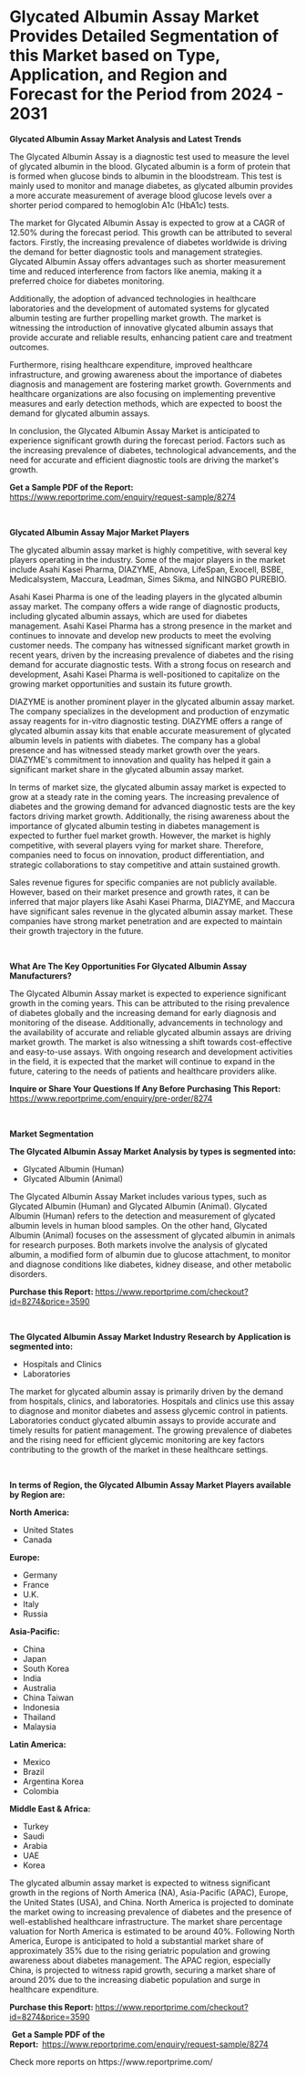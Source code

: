 <p><h1>Glycated Albumin Assay Market Provides Detailed Segmentation of this Market based on Type, Application, and Region and Forecast for the Period from 2024 - 2031</h1></p><p><strong>Glycated Albumin Assay Market Analysis and Latest Trends</strong></p>
<p><p>The Glycated Albumin Assay is a diagnostic test used to measure the level of glycated albumin in the blood. Glycated albumin is a form of protein that is formed when glucose binds to albumin in the bloodstream. This test is mainly used to monitor and manage diabetes, as glycated albumin provides a more accurate measurement of average blood glucose levels over a shorter period compared to hemoglobin A1c (HbA1c) tests.</p><p>The market for Glycated Albumin Assay is expected to grow at a CAGR of 12.50% during the forecast period. This growth can be attributed to several factors. Firstly, the increasing prevalence of diabetes worldwide is driving the demand for better diagnostic tools and management strategies. Glycated Albumin Assay offers advantages such as shorter measurement time and reduced interference from factors like anemia, making it a preferred choice for diabetes monitoring.</p><p>Additionally, the adoption of advanced technologies in healthcare laboratories and the development of automated systems for glycated albumin testing are further propelling market growth. The market is witnessing the introduction of innovative glycated albumin assays that provide accurate and reliable results, enhancing patient care and treatment outcomes.</p><p>Furthermore, rising healthcare expenditure, improved healthcare infrastructure, and growing awareness about the importance of diabetes diagnosis and management are fostering market growth. Governments and healthcare organizations are also focusing on implementing preventive measures and early detection methods, which are expected to boost the demand for glycated albumin assays.</p><p>In conclusion, the Glycated Albumin Assay Market is anticipated to experience significant growth during the forecast period. Factors such as the increasing prevalence of diabetes, technological advancements, and the need for accurate and efficient diagnostic tools are driving the market's growth.</p></p>
<p><strong>Get a Sample PDF of the Report:&nbsp;</strong> <a href="https://www.reportprime.com/enquiry/request-sample/8274">https://www.reportprime.com/enquiry/request-sample/8274</a></p>
<p>&nbsp;</p>
<p><strong>Glycated Albumin Assay Major Market Players</strong></p>
<p><p>The glycated albumin assay market is highly competitive, with several key players operating in the industry. Some of the major players in the market include Asahi Kasei Pharma, DIAZYME, Abnova, LifeSpan, Exocell, BSBE, Medicalsystem, Maccura, Leadman, Simes Sikma, and NINGBO PUREBIO.</p><p>Asahi Kasei Pharma is one of the leading players in the glycated albumin assay market. The company offers a wide range of diagnostic products, including glycated albumin assays, which are used for diabetes management. Asahi Kasei Pharma has a strong presence in the market and continues to innovate and develop new products to meet the evolving customer needs. The company has witnessed significant market growth in recent years, driven by the increasing prevalence of diabetes and the rising demand for accurate diagnostic tests. With a strong focus on research and development, Asahi Kasei Pharma is well-positioned to capitalize on the growing market opportunities and sustain its future growth.</p><p>DIAZYME is another prominent player in the glycated albumin assay market. The company specializes in the development and production of enzymatic assay reagents for in-vitro diagnostic testing. DIAZYME offers a range of glycated albumin assay kits that enable accurate measurement of glycated albumin levels in patients with diabetes. The company has a global presence and has witnessed steady market growth over the years. DIAZYME's commitment to innovation and quality has helped it gain a significant market share in the glycated albumin assay market.</p><p>In terms of market size, the glycated albumin assay market is expected to grow at a steady rate in the coming years. The increasing prevalence of diabetes and the growing demand for advanced diagnostic tests are the key factors driving market growth. Additionally, the rising awareness about the importance of glycated albumin testing in diabetes management is expected to further fuel market growth. However, the market is highly competitive, with several players vying for market share. Therefore, companies need to focus on innovation, product differentiation, and strategic collaborations to stay competitive and attain sustained growth.</p><p>Sales revenue figures for specific companies are not publicly available. However, based on their market presence and growth rates, it can be inferred that major players like Asahi Kasei Pharma, DIAZYME, and Maccura have significant sales revenue in the glycated albumin assay market. These companies have strong market penetration and are expected to maintain their growth trajectory in the future.</p></p>
<p>&nbsp;</p>
<p><strong>What Are The Key Opportunities For Glycated Albumin Assay Manufacturers?</strong></p>
<p><p>The Glycated Albumin Assay market is expected to experience significant growth in the coming years. This can be attributed to the rising prevalence of diabetes globally and the increasing demand for early diagnosis and monitoring of the disease. Additionally, advancements in technology and the availability of accurate and reliable glycated albumin assays are driving market growth. The market is also witnessing a shift towards cost-effective and easy-to-use assays. With ongoing research and development activities in the field, it is expected that the market will continue to expand in the future, catering to the needs of patients and healthcare providers alike.</p></p>
<p><strong>Inquire or Share Your Questions If Any Before Purchasing This Report:</strong> <a href="https://www.reportprime.com/enquiry/pre-order/8274">https://www.reportprime.com/enquiry/pre-order/8274</a></p>
<p>&nbsp;</p>
<p><strong>Market Segmentation</strong></p>
<p><strong>The Glycated Albumin Assay Market Analysis by types is segmented into:</strong></p>
<p><ul><li>Glycated Albumin (Human)</li><li>Glycated Albumin (Animal)</li></ul></p>
<p><p>The Glycated Albumin Assay Market includes various types, such as Glycated Albumin (Human) and Glycated Albumin (Animal). Glycated Albumin (Human) refers to the detection and measurement of glycated albumin levels in human blood samples. On the other hand, Glycated Albumin (Animal) focuses on the assessment of glycated albumin in animals for research purposes. Both markets involve the analysis of glycated albumin, a modified form of albumin due to glucose attachment, to monitor and diagnose conditions like diabetes, kidney disease, and other metabolic disorders.</p></p>
<p><strong>Purchase this Report:&nbsp;</strong><a href="https://www.reportprime.com/checkout?id=8274&price=3590">https://www.reportprime.com/checkout?id=8274&price=3590</a></p>
<p>&nbsp;</p>
<p><strong>The Glycated Albumin Assay Market Industry Research by Application is segmented into:</strong></p>
<p><ul><li>Hospitals and Clinics</li><li>Laboratories</li></ul></p>
<p><p>The market for glycated albumin assay is primarily driven by the demand from hospitals, clinics, and laboratories. Hospitals and clinics use this assay to diagnose and monitor diabetes and assess glycemic control in patients. Laboratories conduct glycated albumin assays to provide accurate and timely results for patient management. The growing prevalence of diabetes and the rising need for efficient glycemic monitoring are key factors contributing to the growth of the market in these healthcare settings.</p></p>
<p>&nbsp;</p>
<p><strong>In terms of Region, the Glycated Albumin Assay Market Players available by Region are:</strong></p>
<p>
    <p> <strong> North America: </strong>
        <ul>
            <li>United States</li>
            <li>Canada</li>
        </ul>
        </p> 
    <p> <strong> Europe: </strong>
        <ul>
            <li>Germany</li>
            <li>France</li>
            <li>U.K.</li>
            <li>Italy</li>
            <li>Russia</li>
        </ul>
        </p> 
    <p> <strong> Asia-Pacific: </strong>
        <ul>
            <li>China</li>
            <li>Japan</li>
            <li>South Korea</li>
            <li>India</li>
            <li>Australia</li>
            <li>China Taiwan</li>
            <li>Indonesia</li>
            <li>Thailand</li>
            <li>Malaysia</li>
        </ul>
        </p> 
    <p> <strong> Latin America: </strong>
        <ul>
            <li>Mexico</li>
            <li>Brazil</li>
            <li>Argentina Korea</li>
            <li>Colombia</li>
        </ul>
        </p> 
    <p> <strong> Middle East & Africa: </strong>
        <ul>
            <li>Turkey</li>
            <li>Saudi</li>
            <li>Arabia</li>
            <li>UAE</li>
            <li>Korea</li>
        </ul>
    </p>
    </p>
<p><p>The glycated albumin assay market is expected to witness significant growth in the regions of North America (NA), Asia-Pacific (APAC), Europe, the United States (USA), and China. North America is projected to dominate the market owing to increasing prevalence of diabetes and the presence of well-established healthcare infrastructure. The market share percentage valuation for North America is estimated to be around 40%. Following North America, Europe is anticipated to hold a substantial market share of approximately 35% due to the rising geriatric population and growing awareness about diabetes management. The APAC region, especially China, is projected to witness rapid growth, securing a market share of around 20% due to the increasing diabetic population and surge in healthcare expenditure.</p></p>
<p><strong>Purchase this Report: </strong><a href="https://www.reportprime.com/checkout?id=8274&price=3590">https://www.reportprime.com/checkout?id=8274&price=3590</a></p>
<p>&nbsp;<strong>Get a Sample PDF of the Report:&nbsp;&nbsp;</strong><a href="https://www.reportprime.com/enquiry/request-sample/8274">https://www.reportprime.com/enquiry/request-sample/8274</a></p>
<p><strong></strong></p>
<p>Check more reports on https://www.reportprime.com/</p>